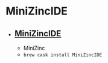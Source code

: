 # MiniZincIDE
- [MiniZincIDE](https://www.minizinc.org/ide/index.html)
  - 
  - MiniZinc
  - `brew cask install MiniZincIDE`
